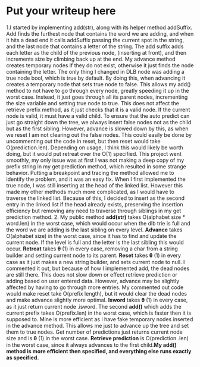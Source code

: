 # Put your writeup here
1.I started by implementing add(str), along with its helper method addSuffix. Add finds the furthest node that contains the word we are adding, and when it hits a dead end it calls addSuffix passing the current spot in the string, and the last node that contains a letter of the string. The add suffix adds each letter as the child of the previous node, (inserting at front), and then increments size by climbing back up at the end. My advance method creates temporary nodes if they do not exist, otherwise it just finds the node containing the letter. The only thing I changed in DLB node was adding a true node bool, which is true by default. By doing this, when advancing it creates a temporary node that sets true node to false. This allows my add() method to not have to go through every node, greatly speeding it up in the worst case. Instead, it just goes through all its parent nodes, incrementing the size variable and setting true node to true. This does not affect the retrieve prefix method, as it just checks that it is a valid node. If the current node is valid, it must have a valid child. To ensure that the auto predict can just go straight down the tree, we always insert false nodes not as the child but as the first sibling. However, advance is slowed down by this, as when we reset I am not clearing out the false nodes. This could easily be done by uncommenting out the code in reset, but then reset would take O(prediction.len). Depending on usage, I think this would likely be worth doing, but it would put retreat over the O(1) specified. This project went smoothly, my only issue was at first I was not making a deep copy of my prefix string in my get prediction method, which resulted in some strange behavior. Putting a breakpoint and tracing the method allowed me to identify the problem, and it was an easy fix. When I first implemented the true node, I was still inserting at the head of the linked list. However this made my other methods much more complicated, as I would have to traverse the linked list. Because of this, I decided to insert as the second entry in the linked list if the head already exists, preserving the insertion efficiency but removing any need to traverse through siblings in my get prediction method.
2. My public method **add(str)** takes O(alphabet size * word.len) in the worst case, which would occur when the dlb trie is full and the word we are adding is the last sibling on every level. **Advance** takes O(alphabet size) in the worst case, since it has to find  and update the current node. If the level is full and the letter is the last sibling this would occur. **Retreat** takes 𝛉 (1) in every case, removing a char from a string builder and setting current node to its parent. **Reset** takes 𝛉 (1) in every case as it just makes a new string builder, and sets current node to null. I commented it out, but because of how I implemented add, the dead nodes are still there. This does not slow down or effect retrieve prediction or adding based on user entered data. However, advance may be slightly affected by having to go through more entries. My commented out code would make reset take O(prefix length), but it would clear the dead nodes and make advance slightly more optimal. **Isword** takes 𝛉 (1) in every case, as it just return current node .isword. The second **add()** which adds the current prefix takes O(prefix.len) in the worst case, which is faster then it is supposed to. Mine is more efficient as i have fake temporary nodes inserted in the advance method. This allows me just to advance up the tree and set them to true nodes. Get number of predictions just returns current node size and is 𝛉 (1) in the worst case. **Retrieve prediction** is O(prediction .len) in the worst case, since it always advances to the first child.**My add() method is more efficient then specified, and everything else runs exactly as specified.**

